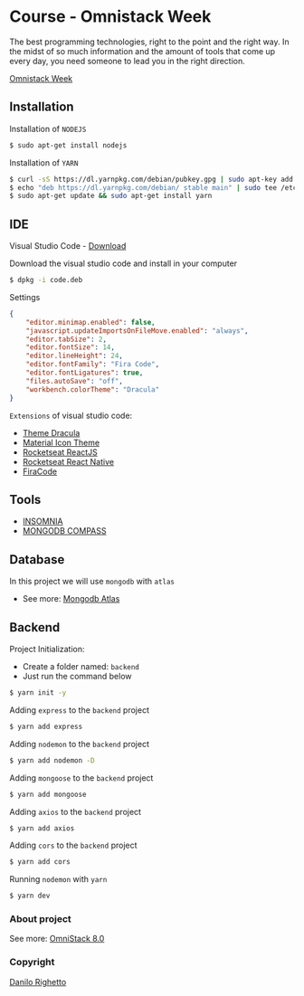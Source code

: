# Course - Omnistack Week
The best programming technologies, right to the point and the right way.
In the midst of so much information and the amount of tools that come up every day, you need someone to lead you in the right direction.

[Omnistack Week](https://rocketseat.com.br/week-8/aulas)

## Installation
Installation of `NODEJS`
``` sh
$ sudo apt-get install nodejs
```

Installation of `YARN`
``` sh
$ curl -sS https://dl.yarnpkg.com/debian/pubkey.gpg | sudo apt-key add -
$ echo "deb https://dl.yarnpkg.com/debian/ stable main" | sudo tee /etc/apt/sources.list.d/yarn.list
$ sudo apt-get update && sudo apt-get install yarn
```

## IDE
Visual Studio Code - [Download](https://code.visualstudio.com/Download)

Download the visual studio code and install in your computer
``` sh
$ dpkg -i code.deb
```

Settings
``` json
{
    "editor.minimap.enabled": false,
    "javascript.updateImportsOnFileMove.enabled": "always",
    "editor.tabSize": 2,
    "editor.fontSize": 14,
    "editor.lineHeight": 24,
    "editor.fontFamily": "Fira Code",
    "editor.fontLigatures": true,
    "files.autoSave": "off",
    "workbench.colorTheme": "Dracula"
}
```

`Extensions` of visual studio code: 

- [Theme Dracula](https://marketplace.visualstudio.com/items?itemName=dracula-theme.theme-dracula)
- [Material Icon Theme](https://marketplace.visualstudio.com/items?itemName=PKief.material-icon-theme)
- [Rocketseat ReactJS](https://marketplace.visualstudio.com/items?itemName=rocketseat.RocketseatReactJS)
- [Rocketseat React Native](https://marketplace.visualstudio.com/items?itemName=rocketseat.RocketseatReactNative)
- [FiraCode](https://github.com/tonsky/FiraCode)

## Tools
- [INSOMNIA](https://support.insomnia.rest/article/23-installation#ubuntu)
- [MONGODB COMPASS](https://www.mongodb.com/products/compass)

## Database
In this project we will use `mongodb` with `atlas`
- See more: [Mongodb Atlas](https://www.mongodb.com/cloud/atlas)

## Backend

Project Initialization:
- Create a folder named: `backend`
- Just run the command below

``` sh
$ yarn init -y
```
Adding `express` to the `backend` project
``` sh
$ yarn add express
```
Adding `nodemon` to the `backend` project
``` sh
$ yarn add nodemon -D
```
Adding `mongoose` to the `backend` project
``` sh
$ yarn add mongoose
```
Adding `axios` to the `backend` project
``` sh
$ yarn add axios
```
Adding `cors` to the `backend` project
``` sh
$ yarn add cors
```

Running `nodemon` with `yarn`
``` sh
$ yarn dev
```

### About project
See more: [OmniStack 8.0](https://rocketseat.com.br/week-8/aulas)

### Copyright
[Danilo Righetto](https://www.linkedin.com/in/danilo-righetto/)
